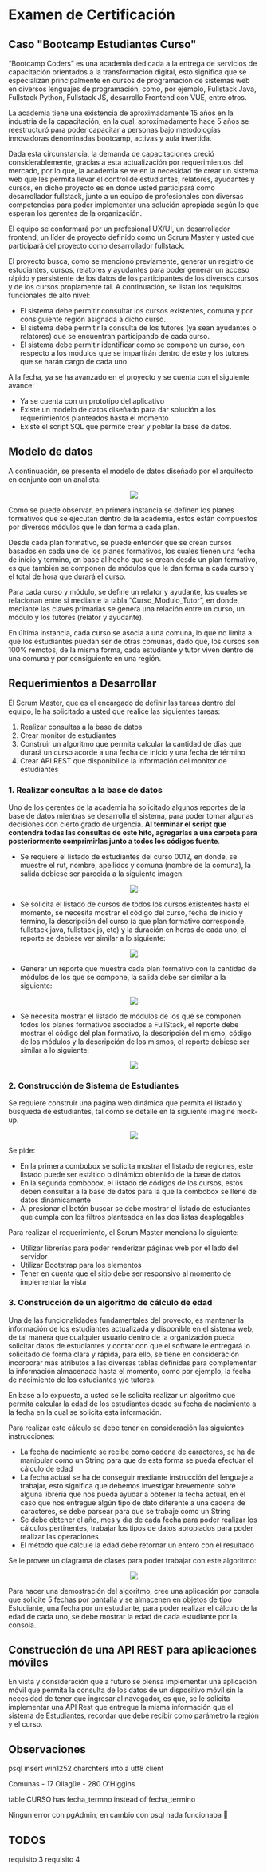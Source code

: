 # Examen de Certificación

## Caso "Bootcamp Estudiantes Curso"

“Bootcamp Coders” es una academia dedicada a la entrega de servicios de capacitación orientados a la transformación digital, esto significa que se especializan principalmente en cursos de programación de sistemas web en diversos lenguajes de programación, como, por ejemplo, Fullstack Java, Fullstack Python, Fullstack JS, desarrollo Frontend con VUE, entre otros.

La academia tiene una existencia de aproximadamente 15 años en la industria de la capacitación, en la cual, aproximadamente hace 5 años se reestructuró para poder capacitar a personas bajo metodologías innovadoras denominadas bootcamp, activas y aula invertida.

Dada esta circunstancia, la demanda de capacitaciones creció considerablemente, gracias a esta actualización por requerimientos del mercado, por lo que, la academia se ve en la necesidad de crear un sistema web que les permita llevar el control de estudiantes, relatores, ayudantes y cursos, en dicho proyecto es en donde usted participará como desarrollador fullstack, junto a un equipo de profesionales con diversas competencias para poder implementar una solución apropiada según lo que esperan los gerentes de la organización.

El equipo se conformará por un profesional UX/UI, un desarrollador frontend, un líder de proyecto definido como un Scrum Master y usted que participará del proyecto como desarrollador fullstack.

El proyecto busca, como se mencionó previamente, generar un registro de estudiantes, cursos, relatores y ayudantes para poder generar un acceso rápido y persistente de los datos de los participantes de los diversos cursos y de los cursos propiamente tal. A continuación, se listan los requisitos funcionales de alto nivel:

-  El sistema debe permitir consultar los cursos existentes, comuna y por consiguiente región asignada a dicho curso.
-  El sistema debe permitir la consulta de los tutores (ya sean ayudantes o relatores) que se encuentran participando de cada curso.
-  El sistema debe permitir identificar como se compone un curso, con respecto a los módulos que se impartirán dentro de este y los tutores que se harán cargo de cada uno.

A la fecha, ya se ha avanzado en el proyecto y se cuenta con el siguiente avance:

-  Ya se cuenta con un prototipo del aplicativo
-  Existe un modelo de datos diseñado para dar solución a los requerimientos planteados hasta el momento
-  Existe el script SQL que permite crear y poblar la base de datos.

## Modelo de datos

A continuación, se presenta el modelo de datos diseñado por el arquitecto en conjunto con un analista:

<p align="center">
   <img src="../assets/images/datamodel.png">
</p>

Como se puede observar, en primera instancia se definen los planes formativos que se ejecutan dentro de la academia, estos están compuestos por diversos módulos que le dan forma a cada plan.

Desde cada plan formativo, se puede entender que se crean cursos basados en cada uno de los planes formativos, los cuales tienen una fecha de inicio y termino, en base al hecho que se crean desde un plan formativo, es que también se componen de módulos que le dan forma a cada curso y el total de hora que durará el curso.

Para cada curso y módulo, se define un relator y ayudante, los cuales se relacionan entre si mediante la tabla “Curso_Modulo_Tutor”, en donde, mediante las claves primarias se genera una relación entre un curso, un módulo y los tutores (relator y ayudante).

En última instancia, cada curso se asocia a una comuna, lo que no limita a que los estudiantes puedan ser de otras comunas, dado que, los cursos son 100% remotos, de la misma forma, cada estudiante y tutor viven dentro de una comuna y por consiguiente en una región.

## Requerimientos a Desarrollar

El Scrum Master, que es el encargado de definir las tareas dentro del equipo, le ha solicitado a usted que realice las siguientes tareas:

1. Realizar consultas a la base de datos
2. Crear monitor de estudiantes
3. Construir un algoritmo que permita calcular la cantidad de días que durará un curso acorde a una fecha de inicio y una fecha de término
4. Crear API REST que disponibilice la información del monitor de estudiantes

### 1. Realizar consultas a la base de datos

Uno de los gerentes de la academia ha solicitado algunos reportes de la base de datos mientras se desarrolla el sistema, para poder tomar algunas decisiones con cierto grado de urgencia. **Al terminar el script que contendrá todas las consultas de este hito, agregarlas a una carpeta para posteriormente comprimirlas junto a todos los códigos fuente**.

-  Se requiere el listado de estudiantes del curso 0012, en donde, se muestre el rut, nombre, apellidos y comuna (nombre de la comuna), la salida debiese ser parecida a la siguiente imagen:

<p align="center">
   <img src="../assets/images/example01.png">
</p>

-  Se solicita el listado de cursos de todos los cursos existentes hasta el momento, se necesita mostrar el código del curso, fecha de inicio y termino, la descripción del curso (a que plan formativo corresponde, fullstack java, fullstack js, etc) y la duración en horas de cada uno, el reporte se debiese ver similar a lo siguiente:

<p align="center">
   <img src="../assets/images/example02.png">
</p>

-  Generar un reporte que muestra cada plan formativo con la cantidad de módulos de los que se compone, la salida debe ser similar a la siguiente:

<p align="center">
   <img src="../assets/images/example03.png">
</p>

-  Se necesita mostrar el listado de módulos de los que se componen todos los planes formativos asociados a FullStack, el reporte debe mostrar el código del plan formativo, la descripción del mismo, código de los módulos y la descripción de los mismos, el reporte debiese ser similar a lo siguiente:

<p align="center">
   <img src="../assets/images/example04.png">
</p>

### 2. Construcción de Sistema de Estudiantes

Se requiere construir una página web dinámica que permita el listado y búsqueda de estudiantes, tal como se detalle en la siguiente imagine mock-up.

<p align="center">
   <img src="../assets/images/example05.png">
</p>

Se pide:

-  En la primera combobox se solicita mostrar el listado de regiones, este listado puede ser estático o dinámico obtenido de la base de datos
-  En la segunda combobox, el listado de códigos de los cursos, estos deben consultar a la base de datos para la que la combobox se llene de datos dinámicamente
-  Al presionar el botón buscar se debe mostrar el listado de estudiantes que cumpla con los filtros planteados en las dos listas desplegables

Para realizar el requerimiento, el Scrum Master menciona lo siguiente:

-  Utilizar librerías para poder renderizar páginas web por el lado del servidor
-  Utilizar Bootstrap para los elementos
-  Tener en cuenta que el sitio debe ser responsivo al momento de implementar la vista

### 3. Construcción de un algoritmo de cálculo de edad

Una de las funcionalidades fundamentales del proyecto, es mantener la información de los estudiantes actualizada y disponible en el sistema web, de tal manera que cualquier usuario dentro de la organización pueda solicitar datos de estudiantes y contar con que el software le entregará lo solicitado de forma clara y rápida, para ello, se tiene en consideración incorporar más atributos a las diversas tablas definidas para complementar la información almacenada hasta el momento, como por ejemplo, la fecha de nacimiento de los estudiantes y/o tutores.

En base a lo expuesto, a usted se le solicita realizar un algoritmo que permita calcular la edad de los estudiantes desde su fecha de nacimiento a la fecha en la cual se solicita esta información.

Para realizar este cálculo se debe tener en consideración las siguientes instrucciones:

-  La fecha de nacimiento se recibe como cadena de caracteres, se ha de manipular como un String para que de esta forma se pueda efectuar el cálculo de edad
-  La fecha actual se ha de conseguir mediante instrucción del lenguaje a trabajar, esto significa que debemos investigar brevemente sobre alguna librería que nos pueda ayudar a obtener la fecha actual, en el caso que nos entregue algún tipo de dato diferente a una cadena de caracteres, se debe parsear para que se trabaje como un String
-  Se debe obtener el año, mes y día de cada fecha para poder realizar los cálculos pertinentes, trabajar los tipos de datos apropiados para poder realizar las operaciones
-  El método que calcule la edad debe retornar un entero con el resultado

Se le provee un diagrama de clases para poder trabajar con este algoritmo:

<p align="center">
   <img src="../assets/images/example06.png">
</p>

Para hacer una demostración del algoritmo, cree una aplicación por consola que solicite 5 fechas por pantalla y se almacenen en objetos de tipo Estudiante, una fecha por un estudiante, para poder realizar el cálculo de la edad de cada uno, se debe mostrar la edad de cada estudiante por la consola.

## Construcción de una API REST para aplicaciones móviles

En vista y consideración que a futuro se piensa implementar una aplicación móvil que permita la consulta de los datos de un dispositivo móvil sin la necesidad de tener que ingresar al navegador, es que, se le solicita implementar una API Rest que entregue la misma información que el sistema de Estudiantes, recordar que debe recibir como parámetro la región y el curso.

## Observaciones

psql insert win1252 charchters into a utf8 client

Comunas - 17 Ollagüe - 280 O'Higgins

table CURSO has fecha_termno instead of fecha_termino

Ningun error con pgAdmin, en cambio con psql nada funcionaba 🤔

## TODOS

requisito 3
requisito 4
